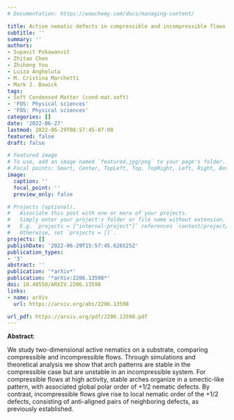```yaml
---
# Documentation: https://wowchemy.com/docs/managing-content/

title: Active nematic defects in compressible and incompressible flows
subtitle: ''
summary: ''
authors:
- Supavit Pokawanvit
- Zhitao Chen
- Zhihong You
- Luiza Angheluta
- M. Cristina Marchetti
- Mark J. Bowick
tags:
- Soft Condensed Matter (cond-mat.soft)
- 'FOS: Physical sciences'
- 'FOS: Physical sciences'
categories: []
date: '2022-06-27'
lastmod: 2022-06-29T08:57:45-07:00
featured: false
draft: false

# Featured image
# To use, add an image named `featured.jpg/png` to your page's folder.
# Focal points: Smart, Center, TopLeft, Top, TopRight, Left, Right, BottomLeft, Bottom, BottomRight.
image:
  caption: ''
  focal_point: ''
  preview_only: false

# Projects (optional).
#   Associate this post with one or more of your projects.
#   Simply enter your project's folder or file name without extension.
#   E.g. `projects = ["internal-project"]` references `content/project/deep-learning/index.md`.
#   Otherwise, set `projects = []`.
projects: []
publishDate: '2022-06-29T15:57:45.626525Z'
publication_types:
- '3'
abstract: ''
publication: '*arXiv*'
publication: '*arXiv:2206.13598*'
doi: 10.48550/ARXIV.2206.13598
links:
- name: arXiv
  url: https://arxiv.org/abs/2206.13598

url_pdf: https://arxiv.org/pdf/2206.13598.pdf
---
```


**Abstract**:

We study two-dimensional active nematics on a substrate, comparing compressible and incompressible flows. Through simulations and theoretical analysis we show that arch patterns are stable in the compressible case but are unstable in an incompressible system. For compressible flows at high activity, stable arches organize in a smectic-like pattern, with associated global polar order of +1/2 nematic defects. By contrast, incompressible flows give rise to local nematic order of the +1/2 defects, consisting of anti-aligned pairs of neighboring defects, as previously established. 